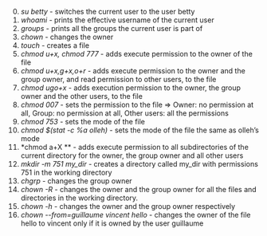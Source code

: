 0) *su betty* - switches the current user to the user betty
1) *whoami* - prints the effective username of the current user
2) *groups* - prints all the groups the current user is part of
3) *chown* - changes the owner
4) *touch* - creates a file
5) *chmod u+x, chmod 777* - adds execute permission to the owner of the file
6) *chmod u+x,g+x,o+r* - adds execute permission to the owner and the group owner, and read permission to other users, to the file
7) *chmod ugo+x* - adds execution permission to the owner, the group owner and the other users, to the file
8) *chmod 007* - sets the permission to the file => Owner: no permission at all, Group: no permission at all, Other users: all the permissions
9) *chmod 753* - sets the mode of the file
10) *chmod $(stat -c %a olleh)* -  sets the mode of the file the same as olleh’s mode
11) *chmod a+X ** - adds execute permission to all subdirectories of the current directory for the owner, the group owner and all other users
12) *mkdir -m 751 my_dir* - creates a directory called my_dir with permissions 751 in the working directory
13) *chgrp* - changes the group owner
14) *chown -R* - changes the owner and the group owner for all the files and directories in the working directory.
15) *chown -h* - changes the owner and the group owner respectively
16) *chown --from=guillaume vincent hello* - changes the owner of the file hello to vincent only if it is owned by the user guillaume
